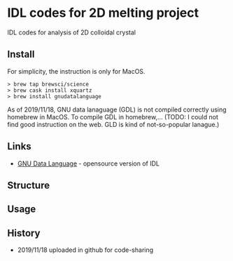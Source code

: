 # IDL codes for 2D melting project

IDL codes for analysis of 2D colloidal crystal

## Install

For simplicity, the instruction is only for MacOS.

```{bash}
> brew tap brewsci/science
> brew cask install xquartz
> brew install gnudatalanguage
```

As of 2019/11/18, GNU data lanaguage (GDL) is not compiled correctly using homebrew in MacOS. To compile GDL in homebrew,... (TODO: I could not find good instruction on the web. GLD is kind of not-so-popular lanague.)

## Links

- [GNU Data Language](https://github.com/gnudatalanguage/gdl) - opensource version of IDL 

## Structure

## Usage

## History

- 2019/11/18 uploaded in github for code-sharing
